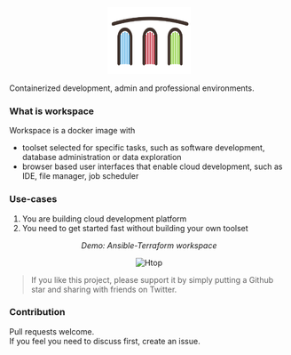 <p align="center">
  <img src="assets/Alnoda-logo.svg" alt="Alnoda logo" width="150">
</p> 

Containerized development, admin and professional environments.  

### What is workspace

Workspace is a docker image with 

- toolset selected for specific tasks, such as software development, database administration or data exploration
- browser based user interfaces that enable cloud development, such as IDE, file manager, job scheduler

### Use-cases

1. You are building cloud development platform 
2. You need to get started fast without building your own toolset

<div align="center" style="font-style: italic;">
    Demo: Ansible-Terraform workspace
</div>

<p align="center">
  <img src="https://raw.githubusercontent.com/bluxmit/alnoda-workspaces/main/workspaces/ansible-terraform-workspace/img/ansible-terraform-wid.gif" alt="Htop" width="900">
</p>

> If you like this project, please support it by simply putting a Github star and sharing with friends on Twitter.
 

### Contribution

Pull requests welcome.  
If you feel you need to discuss first, create an issue.




